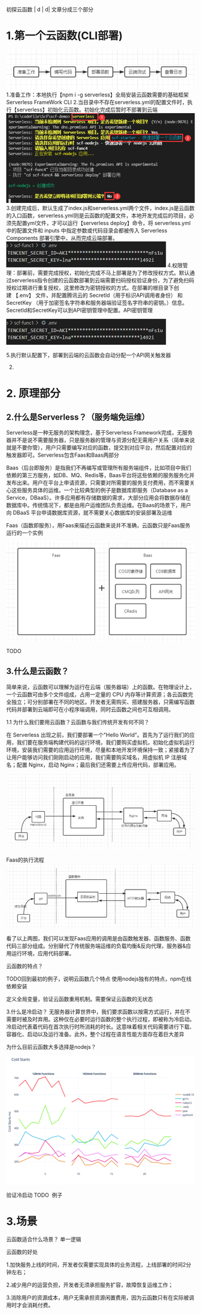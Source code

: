 初探云函数
| d | d|
文章分成三个部分

# 1.第一个云函数(CLI部署)  

![Image text](./Img/初探云函数Img/scf-1.png)  
1.准备工作：本地执行【npm i -g serverless】全局安装云函数需要的基础框架Serverless FrameWork CLI
2.当目录中不存在serverless.yml的配置文件时，执行【serverless】初始化云函数。初始化完成后暂时不部署到云端  
![Image text](./Img/初探云函数Img/scf-1-2.png)  
3.创建完成后，默认生成了index.js和serverless.yml两个文件，index.js是云函数的入口函数，serverless.yml则是云函数的配置文件，本地开发完成后的项目，必须先配置yml文件，才可以运行【serverless deploy】命令，将 serverless.yml 中的配置文件和 inputs 中指定参数或代码目录会都被传入 Serverless Components 部署引擎中，从而完成云端部署。
![Image text](./Img/初探云函数Img/scf-1-3.png)
4.权限管理：部署前，需要完成授权，初始化完成不马上部署是为了修改授权方式。默认通过serverless指令创建的云函数部署到云端需要扫码授权验证身份，为了避免扫码授权过期进行重复授权，这里修改为密钥授权的方式。在部署的根目录下创建 【.env】 文件，并配置腾讯云的 SecretId（用于标识API调用者身份） 和 SecretKey （用于加密签名字符串和服务器端验证签名字符串的密钥。）信息。SecretId和SecretKey可以到API密钥管理中配置。API密钥管理   

![Image text](./Img/初探云函数Img/scf-1-4.png)  

5.执行默认配置下，部署到云端的云函数会自动分配一个API网关触发器

2.


# 2. 原理部分


## 2.什么是Serverless？（服务端免运维）
Serverless是一种无服务的架构理念，基于Serverless Framework完成，无服务器并不是说不需要服务器，只是服务器的管理与资源分配无需用户关系（简单来说就是不要你管），用户只需要编写对应的函数，提交到对应平台，然后配置对应的触发器即可。Serverless包含Faas和Baas两部分

Baas（后台即服务）是指我们不再编写或管理所有服务端组件，比如项目中我们依赖的第三方服务，如DB、MQ、Redis等，Baas平台将这些依赖的服务服务化并发布出来。用户在平台上申请资源，只需要对所需要的服务支付费用，而不需要关心这些服务具体的运维。一个比较典型的例子是数据库即服务（Database as a Service，DBaaS）。许多应用都有存储数据的需求，大部分应用会将数据存储在数据库中。传统情况下，都是由用户运维团队负责运维。在Baas的场景下，用户向 DBaaS 平台申请数据库资源，就不需要关心数据库的安装部署及运维

Faas（函数即服务），用Faas来描述云函数来说并不准确，云函数只是Faas服务运行的一个实例

![Image text](./Img/初探云函数Img/scf-2-1.png)  

TODO

## 3.什么是云函数？
简单来说，云函数可以理解为运行在云端（服务器端）上的函数。在物理设计上，一个云函数可由多个文件组成，占用一定量的 CPU 内存等计算资源；各云函数完全独立；可分别部署在不同的地区。开发者无需购买、搭建服务器，只需编写函数代码并部署到云端即可在小程序端调用，同时云函数之间也可互相调用。

1.1 为什么我们要用云函数？云函数与我们传统开发有何不同？

在 Serverless 出现之前，我们要部署一个"Hello World"。首先为了运行我们的应用，我们要在服务端构建代码的运行环境，我们要购买虚拟机，初始化虚拟机运行环境，安装我们需要的应用运行环境，尽量和本地开发环境保持一致；紧接着为了让用户能够访问我们刚刚启动的应用，我们需要购买域名，用虚拟机 IP 注册域名；配置 Nginx，启动 Nginx；最后我们还需要上传应用代码，部署应用。

![Image text](./Img/初探云函数Img/scf-3-1.png)

Faas的执行流程
![Image text](./Img/初探云函数Img/scf-3-2.png)


看了以上两图，我们可以发现Faas应用的调用是由函数触发器、函数服务、函数代码三部分组成。分别替代了传统服务端运维的负载均衡&反向代理，服务器&应用运行环境，应用代码部署。

云函数的特点？

TODO回到最初的例子，说明云函数几个特点
使用nodejs独有的特点，npm在线依赖安装

定义全局变量，验证云函数重用机制。需要保证云函数的无状态

3.什么是冷启动？
无服务器计算世界中，我们要求函数以按需方式运行，并在不需要时被及时弃用。这种仅在必要时运行函数的整个执行过程，即被称为冷启动。冷启动代表着代码在首次执行时所消耗的时长。这意味着相关代码需要进行下载、容器化、启动以及运行准备。此外，整个过程在语言性能方面存在着巨大差异

为什么目前云函数大多选择是nodejs？  

![Image text](./Img/初探云函数Img/scf-4-1.png)  



验证冷启动 TODO  例子



# 3.场景

云函数适合什么场景？
单一逻辑

云函数的好处

1.加快服务上线的时间，开发者仅需要实现具体的业务流程，上线部署的时间2分钟左右；

2.减少用户的运营负担，开发者无须承担服务扩容，故障恢复运维工作；

3.消除用户的资源成本，用户无需承担资源闲置费用，因为云函数只有在实际被调用时才会消耗付费。
